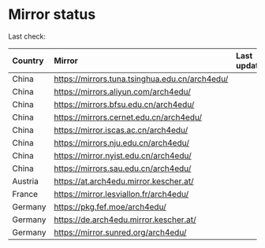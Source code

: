 <script src="./time.js"></script>
# Mirror status
Last check: <script type="text/javascript">localize(1726928277.0377278);</script>

|Country|Mirror|Last update|
|:------|:-----|:----------|
|China|https://mirrors.tuna.tsinghua.edu.cn/arch4edu/|<script type="text/javascript">localize(1726900756);</script>|
|China|https://mirrors.aliyun.com/arch4edu/|<script type="text/javascript">localize(1726900756);</script>|
|China|https://mirrors.bfsu.edu.cn/arch4edu/|<script type="text/javascript">localize(1726857711);</script>|
|China|https://mirrors.cernet.edu.cn/arch4edu/|<script type="text/javascript">localize(1726900756);</script>|
|China|https://mirror.iscas.ac.cn/arch4edu/|<script type="text/javascript">localize(1726900756);</script>|
|China|https://mirrors.nju.edu.cn/arch4edu/|<script type="text/javascript">localize(1726857711);</script>|
|China|https://mirror.nyist.edu.cn/arch4edu/|<script type="text/javascript">localize(1726857711);</script>|
|China|https://mirrors.sau.edu.cn/arch4edu/|<script type="text/javascript">localize(1726900756);</script>|
|Austria|https://at.arch4edu.mirror.kescher.at/|<script type="text/javascript">localize(1726900756);</script>|
|France|https://mirror.lesviallon.fr/arch4edu/|<script type="text/javascript">localize(1726900756);</script>|
|Germany|https://pkg.fef.moe/arch4edu/|<script type="text/javascript">localize(1726900756);</script>|
|Germany|https://de.arch4edu.mirror.kescher.at/|<script type="text/javascript">localize(1726900756);</script>|
|Germany|https://mirror.sunred.org/arch4edu/|<script type="text/javascript">localize(1726900756);</script>|

<script src="./tablefilter/tablefilter.js"></script>
<script src="./table.js"></script>